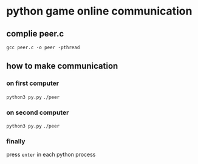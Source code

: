 # python game online communication

## complie peer.c
`
gcc peer.c -o peer -pthread
`
## how to make communication
### on first computer
`
python3 py.py
`
`
./peer
`

### on second computer
`
python3 py.py
`
`
./peer
`

### finally
press `enter` in each python process
